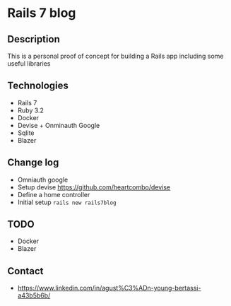 # Rails 7 blog

## Description

This is a personal proof of concept for building a Rails app including some useful libraries

## Technologies
- Rails 7
- Ruby 3.2
- Docker
- Devise + Onminauth Google
- Sqlite
- Blazer

## Change log
- Omniauth google
- Setup devise https://github.com/heartcombo/devise
- Define a home controller
- Initial setup `rails new rails7blog`

## TODO
- Docker
- Blazer

## Contact
- https://www.linkedin.com/in/agust%C3%ADn-young-bertassi-a43b5b6b/